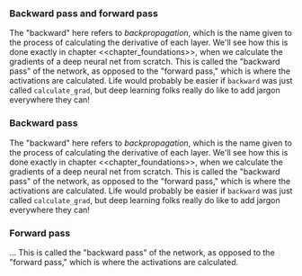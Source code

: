 ### Backward pass and forward pass

The "backward" here refers to *backpropagation*, which is the name given to the process of calculating the derivative of each layer. We'll see how this is done exactly in chapter <<chapter_foundations>>, when we calculate the gradients of a deep neural net from scratch. This is called the "backward pass" of the network, as opposed to the "forward pass," which is where the activations are calculated. Life would probably be easier if `backward` was just called `calculate_grad`, but deep learning folks really do like to add jargon everywhere they can!



### Backward pass

The "backward" here refers to *backpropagation*, which is the name given to the process of calculating the derivative of each layer. We'll see how this is done exactly in chapter <<chapter_foundations>>, when we calculate the gradients of a deep neural net from scratch.
This is called the "backward pass" of the network, as opposed to the "forward pass," which is where the activations are calculated.
Life would probably be easier if `backward` was just called `calculate_grad`, but deep learning folks really do like to add jargon everywhere they can!


### Forward pass 

... This is called the "backward pass" of the network, as opposed to the "forward pass," which is where the activations are calculated.